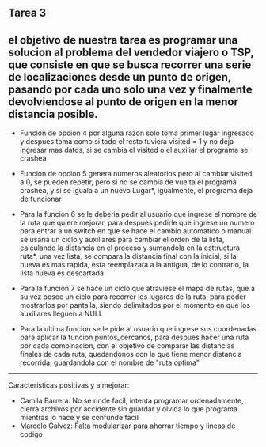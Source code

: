 Tarea 3 
--------------------------------------------------
el objetivo de nuestra tarea es programar una solucion al problema del vendedor viajero o TSP, que consiste en que se busca recorrer una serie de localizaciones desde un punto de origen, pasando por cada uno solo una vez y finalmente devolviendose al punto de origen en la menor distancia posible.
--------------------------------------------------
 - Funcion de opcion 4 por alguna razon solo toma primer lugar ingresado y despues toma como si todo el resto tuviera visited = 1 y no deja ingresar mas datos, si se cambia el visited o el auxiliar el programa se crashea

 - Funcion de opcion 5 genera numeros aleatorios pero al cambiar visited a 0, se pueden repetir, pero si no se cambia de vuelta el programa crashea, y si se iguala a un nuevo Lugar*, igualmente, el programa deja de funcionar

 - Para la funcion 6 se le deberia pedir al usuario que ingrese el nombre de la ruta que quiere mejorar, para despues pedirle que ingrese un numero para entrar a un switch en que se hace el cambio automatico o manual. se usaria un ciclo y auxiliares para cambiar el orden de la lista, calculando la distancia en el proceso y sumandola en la esttructura ruta*, una vez lista, se compara la distancia final con la inicial, si la nueva es mas rapida, esta reemplazara a la antigua, de lo contrario, la lista nueva es descartada

 - Para la funcion 7 se hace un ciclo que atraviese el mapa de rutas, que a su vez posee un ciclo para recorrer los lugares de la ruta, para poder mostrarlos por pantalla, siendo delimitados por el momento en que los auxiliares lleguen a NULL

 - Para la ultima funcion se le pide al usuario que ingrese sus coordenadas para aplicar la funcion puntos_cercanos, para despues hacer una ruta por cada combinacion, con el objetivo de comparar las distancias finales de cada ruta, quedandonos con la que tiene menor distancia recorrida, guardandola con el nombre de "ruta optima"

--------------------------------------------------
Caracteristicas positivas y a mejorar:
 - Camila Barrera: No se rinde facil, intenta programar ordenadamente, cierra archivos por accidente sin guardar y olvida lo que programa mientras lo hace y se confunde facil
 - Marcelo Galvez: Falta modularizar para ahorrar tiempo y lineas de codigo
